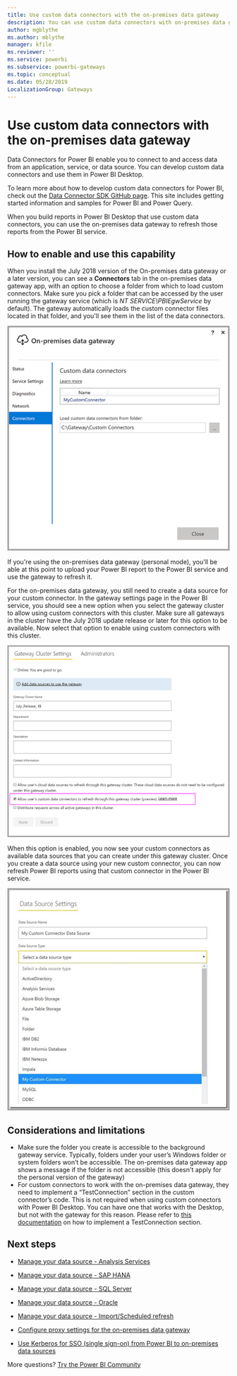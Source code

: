 ```yaml
---
title: Use custom data connectors with the on-premises data gateway
description: You can use custom data connectors with on-premises data gateway.
author: mgblythe
ms.author: mblythe
manager: kfile
ms.reviewer: ''
ms.service: powerbi
ms.subservice: powerbi-gateways
ms.topic: conceptual
ms.date: 05/28/2019
LocalizationGroup: Gateways 
---
```


# Use custom data connectors with the on-premises data gateway

Data Connectors for Power BI enable you to connect to and access data from an application, service, or data source. You can develop custom data connectors and use them in Power BI Desktop.

To learn more about how to develop custom data connectors for Power BI, check out the [Data Connector SDK GitHub page](http://aka.ms/dataconnectors). This site includes getting started information and samples for Power BI and Power Query.

When you build reports in Power BI Desktop that use custom data connectors, you can use the on-premises data gateway to refresh those reports from the Power BI service.

## How to enable and use this capability

When you install the July 2018 version of the On-premises data gateway or a later version, you can see a **Connectors** tab in the on-premises data gateway app, with an option to choose a folder from which to load custom connectors. Make sure you pick a folder that can be accessed by the user running the gateway service (which is *NT SERVICE\PBIEgwService* by default). The gateway automatically loads the custom connector files located in that folder, and you'll see them in the list of the data connectors.

![Custom connector 1](media/service-gateway-custom-connectors/gateway-onprem-customconnector1.png)

If you're using the on-premises data gateway (personal mode), you'll be able at this point to upload your Power BI report to the Power BI service and use the gateway to refresh it.

For the on-premises data gateway, you still need to create a data source for your custom connector. In the gateway settings page in the Power BI service, you should see a new option when you select the gateway cluster to allow using custom connectors with this cluster. Make sure all gateways in the cluster have the July 2018 update release or later for this option to be available. Now select that option to enable using custom connectors with this cluster.

![Custom connector 2](media/service-gateway-custom-connectors/gateway-onprem-customconnector2.png)

When this option is enabled, you now see your custom connectors as available data sources that you can create under this gateway cluster. Once you create a data source using your new custom connector, you can now refresh Power BI reports using that custom connector in the Power BI service.

![Custom connector 3](media/service-gateway-custom-connectors/gateway-onprem-customconnector3.png)

## Considerations and limitations

* Make sure the folder you create is accessible to the background gateway service. Typically, folders under your user’s Windows folder or system folders won’t be accessible. The on-premises data gateway app shows a message if the folder is not accessible (this doesn't apply for the personal version of the gateway)
* For custom connectors to work with the on-premises data gateway, they need to implement a “TestConnection” section in the custom connector’s code. This is not required when using custom connectors with Power BI Desktop. You can have one that works with the Desktop, but not with the gateway for this reason. Please refer to [this documentation](https://github.com/Microsoft/DataConnectors/blob/master/docs/m-extensions.md#implementing-testconnection-for-gateway-support) on how to implement a TestConnection section.

## Next steps

* [Manage your data source - Analysis Services](service-gateway-enterprise-manage-ssas.md)  
* [Manage your data source - SAP HANA](service-gateway-enterprise-manage-sap.md)  
* [Manage your data source - SQL Server](service-gateway-enterprise-manage-sql.md)  
* [Manage your data source - Oracle](service-gateway-onprem-manage-oracle.md)  
* [Manage your data source - Import/Scheduled refresh](service-gateway-enterprise-manage-scheduled-refresh.md)  

* [Configure proxy settings for the on-premises data gateway](/data-integration/gateway/service-gateway-proxy)  
* [Use Kerberos for SSO (single sign-on) from Power BI to on-premises data sources](service-gateway-sso-kerberos.md)  

More questions? [Try the Power BI Community](http://community.powerbi.com/)
